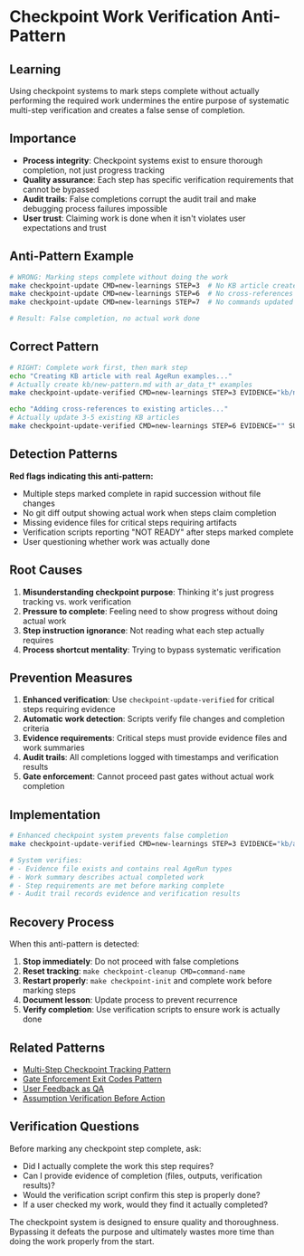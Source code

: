 # Checkpoint Work Verification Anti-Pattern

## Learning
Using checkpoint systems to mark steps complete without actually performing the required work undermines the entire purpose of systematic multi-step verification and creates a false sense of completion.

## Importance
- **Process integrity**: Checkpoint systems exist to ensure thorough completion, not just progress tracking
- **Quality assurance**: Each step has specific verification requirements that cannot be bypassed
- **Audit trails**: False completions corrupt the audit trail and make debugging process failures impossible
- **User trust**: Claiming work is done when it isn't violates user expectations and trust

## Anti-Pattern Example
```bash
# WRONG: Marking steps complete without doing the work
make checkpoint-update CMD=new-learnings STEP=3  # No KB article created
make checkpoint-update CMD=new-learnings STEP=6  # No cross-references added
make checkpoint-update CMD=new-learnings STEP=7  # No commands updated

# Result: False completion, no actual work done
```

## Correct Pattern
```bash
# RIGHT: Complete work first, then mark step
echo "Creating KB article with real AgeRun examples..."
# Actually create kb/new-pattern.md with ar_data_t* examples
make checkpoint-update-verified CMD=new-learnings STEP=3 EVIDENCE="kb/new-pattern.md" SUMMARY="Created KB article with real AgeRun types"

echo "Adding cross-references to existing articles..."
# Actually update 3-5 existing KB articles
make checkpoint-update-verified CMD=new-learnings STEP=6 EVIDENCE="" SUMMARY="Updated 5 KB articles with bidirectional references"
```

## Detection Patterns
**Red flags indicating this anti-pattern:**
- Multiple steps marked complete in rapid succession without file changes
- No git diff output showing actual work when steps claim completion
- Missing evidence files for critical steps requiring artifacts
- Verification scripts reporting "NOT READY" after steps marked complete
- User questioning whether work was actually done

## Root Causes
1. **Misunderstanding checkpoint purpose**: Thinking it's just progress tracking vs. work verification
2. **Pressure to complete**: Feeling need to show progress without doing actual work
3. **Step instruction ignorance**: Not reading what each step actually requires
4. **Process shortcut mentality**: Trying to bypass systematic verification

## Prevention Measures
1. **Enhanced verification**: Use `checkpoint-update-verified` for critical steps requiring evidence
2. **Automatic work detection**: Scripts verify file changes and completion criteria
3. **Evidence requirements**: Critical steps must provide evidence files and work summaries
4. **Audit trails**: All completions logged with timestamps and verification results
5. **Gate enforcement**: Cannot proceed past gates without actual work completion

## Implementation
```bash
# Enhanced checkpoint system prevents false completion
make checkpoint-update-verified CMD=new-learnings STEP=3 EVIDENCE="kb/article.md" SUMMARY="Work description"

# System verifies:
# - Evidence file exists and contains real AgeRun types
# - Work summary describes actual completed work
# - Step requirements are met before marking complete
# - Audit trail records evidence and verification results
```

## Recovery Process
When this anti-pattern is detected:
1. **Stop immediately**: Do not proceed with false completions
2. **Reset tracking**: `make checkpoint-cleanup CMD=command-name`
3. **Restart properly**: `make checkpoint-init` and complete work before marking steps
4. **Document lesson**: Update process to prevent recurrence
5. **Verify completion**: Use verification scripts to ensure work is actually done

## Related Patterns
- [Multi-Step Checkpoint Tracking Pattern](multi-step-checkpoint-tracking-pattern.md)
- [Gate Enforcement Exit Codes Pattern](gate-enforcement-exit-codes-pattern.md)
- [User Feedback as QA](user-feedback-as-qa.md)
- [Assumption Verification Before Action](assumption-verification-before-action.md)

## Verification Questions
Before marking any checkpoint step complete, ask:
- Did I actually complete the work this step requires?
- Can I provide evidence of completion (files, outputs, verification results)?
- Would the verification script confirm this step is properly done?
- If a user checked my work, would they find it actually completed?

The checkpoint system is designed to ensure quality and thoroughness. Bypassing it defeats the purpose and ultimately wastes more time than doing the work properly from the start.